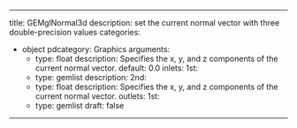 
---
title: GEMglNormal3d
description: set the current normal vector with three double-precision values
categories:
  - object
pdcategory: Graphics
arguments:
    - type: float
      description: Specifies the x, y, and z components of the current normal vector.
      default: 0.0
inlets:
  1st:
    - type: gemlist
      description:
  2nd:
    - type: float
      description: Specifies the x, y, and z components of the current normal vector.
outlets:
  1st:
    - type: gemlist
draft: false
---

